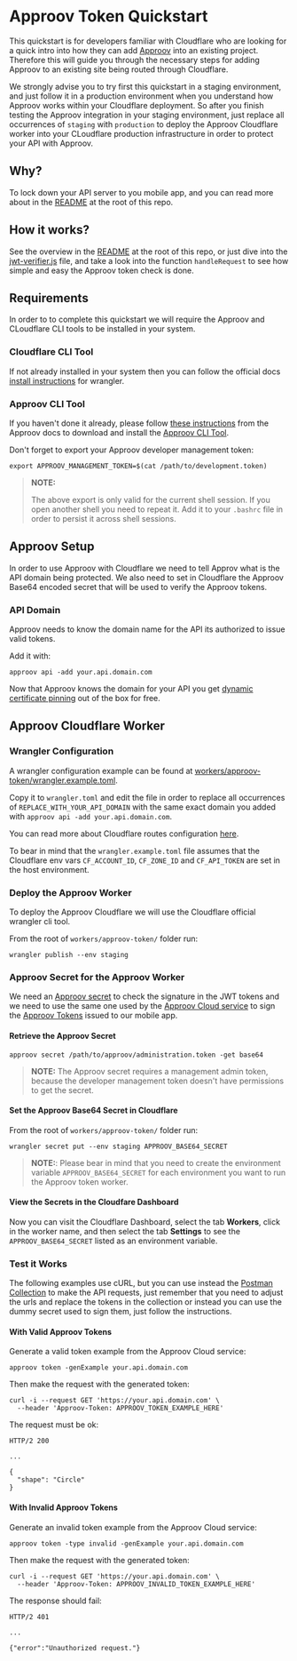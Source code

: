 # Approov Token Quickstart

This quickstart is for developers familiar with Cloudflare who are looking for a quick intro into how they can add [Approov](https://approov.io) into an existing project. Therefore this will guide you through the necessary steps for adding Approov to an existing site being routed through Cloudflare.

We strongly advise you to try first this quickstart in a staging environment, and just follow it in a production environment when you understand how Approov works within your Cloudflare deployment. So after you finish testing the Approov integration in your staging environment, just replace all occurrences of `staging` with `production` to deploy the Approov Cloudflare worker into your CLoudflare production infrastructure in order to protect your API with Approov.


## Why?

To lock down your API server to you mobile app, and you can read more about in the [README](/README.md#why) at the root of this repo.


## How it works?

See the overview in the [README](/README.md#how-it-works) at the root of this repo, or just dive into the [jwt-verifier.js](/workers/approov-token/jwt-verifier.js) file, and take a look into the function `handleRequest` to see how simple and easy the Approov token check is done.


## Requirements

In order to to complete this quickstart we will require the Approov and CLoudflare CLI tools to be installed in your system.

### Cloudflare CLI Tool

If not already installed in your system then you can follow the official docs [install instructions](https://developers.cloudflare.com/workers/tooling/wrangler/install/) for wrangler.

### Approov CLI Tool

If you haven't done it already, please follow [these instructions](https://approov.io/docs/latest/approov-installation/#approov-tool) from the Approov docs to download and install the [Approov CLI Tool](https://approov.io/docs/latest/approov-cli-tool-reference/).

Don't forget to export your Approov developer management token:

```text
export APPROOV_MANAGEMENT_TOKEN=$(cat /path/to/development.token)
```

> **NOTE:**
>
> The above export is only valid for the current shell session.
> If you open another shell you need to repeat it.
> Add it to your `.bashrc` file in order to persist it across shell sessions.


## Approov Setup

In order to use Approov with Cloudflare we need to tell Approv what is the API domain being protected. We also need to set in Cloudflare the Approov Base64 encoded secret that will be used to verify the Approov tokens.

### API Domain

Approov needs to know the domain name for the API its authorized to issue valid tokens.

Add it with:

```text
approov api -add your.api.domain.com
```

Now that Approov knows the domain for your API you get [dynamic certificate pinning](https://approov.io/docs/latest/approov-usage-documentation/#approov-dynamic-pinning) out of the box for free.

## Approov Cloudflare Worker

### Wrangler Configuration

A wrangler configuration example can be found at [workers/approov-token/wrangler.example.toml](/workers/approov-token/wrangler.example.toml).

Copy it to `wrangler.toml` and edit the file in order to replace all occurrences of `REPLACE_WITH_YOUR_API_DOMAIN` with the same exact domain you added with `approov api -add your.api.domain.com`.

You can read more about Cloudflare routes configuration [here](https://developers.cloudflare.com/workers/about/routes/).

To bear in mind that the `wrangler.example.toml` file assumes that the Cloudflare env vars `CF_ACCOUNT_ID`, `CF_ZONE_ID` and `CF_API_TOKEN` are set in the host environment.


### Deploy the Approov Worker

To deploy the Approov Cloudflare we will use the Cloudflare official wrangler cli tool.

From the root of `workers/approov-token/` folder run:

```text
wrangler publish --env staging
```

### Approov Secret for the Approov Worker

We need an [Approov secret](https://approov.io/docs/latest/approov-cli-tool-reference/#secret-command) to check the signature in the JWT tokens and we need to use the same one used by the [Approov Cloud service](https://www.approov.io/approov-in-detail.html) to sign the [Approov Tokens](https://www.approov.io/docs/latest/approov-usage-documentation/#approov-tokens) issued to our mobile app.

#### Retrieve the Approov Secret

```text
approov secret /path/to/approov/administration.token -get base64
```

> **NOTE:** The Approov secret requires a management admin token, because the developer management token doesn't have permissions to get the secret.

#### Set the Approov Base64 Secret in Cloudflare

From the root of `workers/approov-token/` folder run:

```text
wrangler secret put --env staging APPROOV_BASE64_SECRET
```

> **NOTE:**: Please bear in mind that you need to create the environment variable `APPROOV_BASE64_SECRET` for each environment you want to run the Approov token worker.


#### View the Secrets in the Cloudfare Dashboard

Now you can visit the Cloudflare Dashboard, select the tab **Workers**, click in the worker name, and then select the tab **Settings** to see the `APPROOV_BASE64_SECRET` listed as an environment variable.


### Test it Works

The following examples use cURL, but you can use instead the [Postman Collection](/README.md#api-requests-with-postman) to make the API requests, just remember that you need to adjust the urls and replace the tokens in the collection or instead you can use the dummy secret used to sign them, just follow the instructions.


#### With Valid Approov Tokens

Generate a valid token example from the Approov Cloud service:

```
approov token -genExample your.api.domain.com
```

Then make the request with the generated token:

```
curl -i --request GET 'https://your.api.domain.com' \
  --header 'Approov-Token: APPROOV_TOKEN_EXAMPLE_HERE'
```

The request must be ok:

```text
HTTP/2 200

...

{
  "shape": "Circle"
}
```

#### With Invalid Approov Tokens

Generate an invalid token example from the Approov Cloud service:

```
approov token -type invalid -genExample your.api.domain.com
```

Then make the request with the generated token:

```
curl -i --request GET 'https://your.api.domain.com' \
  --header 'Approov-Token: APPROOV_INVALID_TOKEN_EXAMPLE_HERE'
```

The response should fail:

```text
HTTP/2 401

...

{"error":"Unauthorized request."}
```
